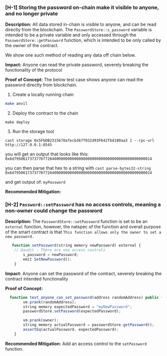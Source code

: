 ### [H-1] Storing the password on-chain make it visible to anyone, and no longer private

**Description:** All data stored in-chain is visible to anyone, and can be read directly from the blockchain. The `PasswordStore::s_password` variable is intended to be a private variable and only accessed through the `PasswordStore::getPassword` function, which is intended to be only called by the owner of the contract.

We show one such method of reading any data off chain below.


**Impact:**  Anyone can read the private password, severely breaking the functionality of the protocol

**Proof of Concept:**
The below test case shows anyone can read the password directly from blockchain.

1. Create a locally running chain
```bash
make anvil
```

2. Deploy the contract to the chain
```
make deploy
```

3. Run the storage tool
```
cast storage 0x5FbDB2315678afecb367f032d93F642f64180aa3 1 --rpc-url http://127.0.0.1:8545
```

you will get an output that looks like this:
`0x6d7950617373776f726400000000000000000000000000000000000000000014`

you can then parse that hex to a string with 
`cast parse-bytes32-string 0x6d7950617373776f726400000000000000000000000000000000000000000014`

and get output of: 
`myPassword`


**Recommended Mitigation:** 

### [H-2] `Password::setPassword` has no access controls, meaning a non-owner could change the password

**Description:** The `PasswordStore::setPassword` function is set to be an `external` function, however, the natspec of the function and overall purpose of the smart contract is that `This function allows only the owner to set a new password.`

```javascript
   function setPassword(string memory newPassword) external {
    // @audit - There are noe access controls
        s_password = newPassword;
        emit SetNewPassword();
    }
```

**Impact:** 
Anyone can set the password of the contract, severely breaking the contract intended functionality

**Proof of Concept:**
```javascript
  function test_anyone_can_set_password(address randomAddress) public {
        vm.prank(randomAddress);
        string memory expectedPassword = "myNewPassword";
        passwordStore.setPassword(expectedPassword);

        vm.prank(owner);
        string memory actualPassword = passwordStore.getPassword();
        assertEq(actualPassword, expectedPassword);
    }
```

**Recommended Mitigation:** 
Add an access control to the `setPassword` function.